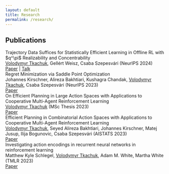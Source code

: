 ```yaml
---
layout: default 
title: Research
permalink: /research/
---
```


<link rel="stylesheet" href="{{ '/assets/css/research-styles.css' | relative_url }}">


<!-- <div class="research-section">
  <h2>Preprints / Under Submission</h2>

</div> -->

<div class="research-section">
  <h2>Publications</h2>

  <div class="paper">
    <div class="paper-title">Trajectory Data Suffices for Statistically Efficient Learning in Offline RL with $q^\pi$ Realizability and Concentrability</div>
    <div class="paper-authors"><u>Volodymyr Tkachuk</u>, Gellért Weisz, Csaba Szepesvári (NeurIPS 2024)</div>
    <div class="paper-link"><a href="https://arxiv.org/abs/2405.16809#">Paper</a> | <a href="https://www.youtube.com/watch?v=N4PuxhjAbKI&list=PLv_4EzuTPftpm0954fGfURbcOFc_fqzqo">Talk</a></div>
  </div>

  <div class="paper">
    <div class="paper-title">Regret Minimization via Saddle Point Optimization</div>
    <div class="paper-authors">Johannes Kirschner, Alireza Bakhtiari, Kushagra Chandak, <u>Volodymyr Tkachuk</u>, Csaba Szepesvári (NeurIPS 2023)</div>
    <div class="paper-link"><a href="https://arxiv.org/abs/2403.10379">Paper</a></div>
  </div>

  <div class="paper">
    <div class="paper-title">On Efficient Planning in Large Action Spaces with Applications to Cooperative Multi-Agent Reinforcement Learning</div>
    <div class="paper-authors"><u>Volodymyr Tkachuk</u> (MSc Thesis 2023)</div>
    <div class="paper-link"><a href="https://era.library.ualberta.ca/items/5daa0e66-9a56-425b-9bc1-20dae6ed127d">Paper</a></div>
  </div>

  <div class="paper">
    <div class="paper-title">Efficient Planning in Combinatorial Action Spaces with Applications to Cooperative Multi-Agent Reinforcement Learning</div>
    <div class="paper-authors"><u>Volodymyr Tkachuk</u>, Seyed Alireza Bakhtiari, Johannes Kirschner, Matej Jusup, Ilija Bogunovic, Csaba Szepesvári (AISTATS 2023)</div>
    <div class="paper-link"><a href="https://arxiv.org/abs/2302.04376">Paper</a></div>
  </div>

  <div class="paper">
    <div class="paper-title">Investigating action encodings in recurrent neural networks in reinforcement learning</div>
    <div class="paper-authors">Matthew Kyle Schlegel, <u>Volodymyr Tkachuk</u>, Adam M. White, Martha White (TMLR 2023)</div>
    <div class="paper-link"><a href="https://openreview.net/forum?id=K6g4MbAC1r">Paper</a></div>
  </div>
</div>